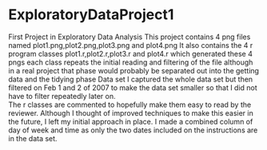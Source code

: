 # ExploratoryDataProject1
First Project in Exploratory Data Analysis
This project contains 4 png files named plot1.png,plot2.png,plot3.png and plot4.png
It also contains the 4 r program classes plot1.r,plot2.r,plot3.r and plot4.r which generated these 4 pngs
each class repeats the initial reading and filtering of the file although in a real project that phase would probably be separated out into the getting data and the tidying phase
Data set
I captured the whole data set but then filtered on Feb 1 and 2 of 2007 to make the data set smaller so that I did not have to filter repeatedly later on.  
The r classes are commented to hopefully make them easy to read by the reviewer.   Although I thought of improved techniques to make this easier in the future, I left my initial approach in place.   I made a combined column of day of week and time as only the two dates included on the instructions are in the data set.
